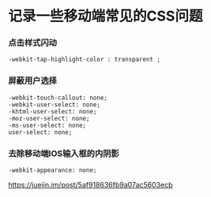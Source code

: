 # 记录一些移动端常见的CSS问题  

### 点击样式闪动  
```
-webkit-tap-highlight-color : transparent ; 
```   

### 屏蔽用户选择  
```
-webkit-touch-callout: none;
-webkit-user-select: none;
-khtml-user-select: none;
-moz-user-select: none;
-ms-user-select: none;
user-select: none;
```

### 去除移动端IOS输入框的内阴影  
```
-webkit-appearance: none;
```


https://juejin.im/post/5af918636fb9a07ac5603ecb